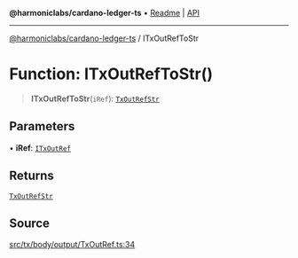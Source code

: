 **@harmoniclabs/cardano-ledger-ts** • [Readme](../Introduction.md) \| [API](../globals.md)

***

[@harmoniclabs/cardano-ledger-ts](../Introduction.md) / ITxOutRefToStr

# Function: ITxOutRefToStr()

> **ITxOutRefToStr**(`iRef`): [`TxOutRefStr`](../type-aliases/TxOutRefStr.md)

## Parameters

• **iRef**: [`ITxOutRef`](../interfaces/ITxOutRef.md)

## Returns

[`TxOutRefStr`](../type-aliases/TxOutRefStr.md)

## Source

[src/tx/body/output/TxOutRef.ts:34](https://github.com/HarmonicLabs/cardano-ledger-ts/blob/d1659b0/src/tx/body/output/TxOutRef.ts#L34)

